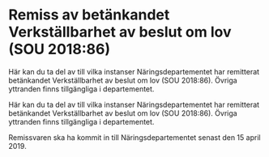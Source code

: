 # Remiss av betänkandet Verkställbarhet av beslut om lov (SOU 2018:86)

Här kan du ta del av till vilka instanser Näringsdepartementet har remitterat betänkandet Verkställbarhet av beslut om lov (SOU 2018:86). Övriga yttranden finns tillgängliga i departementet.

Här kan du ta del av till vilka instanser Näringsdepartementet har remitterat betänkandet Verkställbarhet av beslut om lov (SOU 2018:86). Övriga yttranden finns tillgängliga i departementet.

Remissvaren ska ha kommit in till Näringsdepartementet senast den
15 april 2019.
